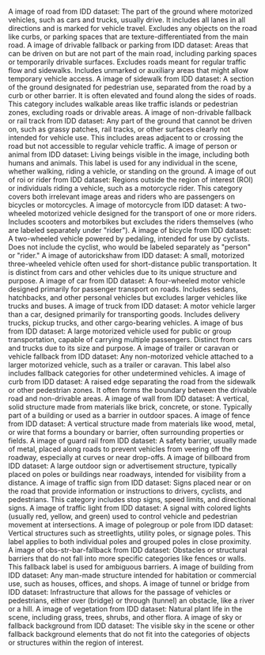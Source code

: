 A image of road from IDD dataset: The part of the ground where motorized vehicles, such as cars and trucks, usually drive. It includes all lanes in all directions and is marked for vehicle travel. Excludes any objects on the road like curbs, or parking spaces that are texture-differentiated from the main road.
A image of drivable fallback or parking from IDD dataset: Areas that can be driven on but are not part of the main road, including parking spaces or temporarily drivable surfaces. Excludes roads meant for regular traffic flow and sidewalks. Includes unmarked or auxiliary areas that might allow temporary vehicle access.
A image of sidewalk from IDD dataset: A section of the ground designated for pedestrian use, separated from the road by a curb or other barrier. It is often elevated and found along the sides of roads. This category includes walkable areas like traffic islands or pedestrian zones, excluding roads or drivable areas.
A image of non-drivable fallback or rail track from IDD dataset: Any part of the ground that cannot be driven on, such as grassy patches, rail tracks, or other surfaces clearly not intended for vehicle use. This includes areas adjacent to or crossing the road but not accessible to regular vehicle traffic.
A image of person or animal from IDD dataset: Living beings visible in the image, including both humans and animals. This label is used for any individual in the scene, whether walking, riding a vehicle, or standing on the ground.
A image of out of roi or rider from IDD dataset: Regions outside the region of interest (ROI) or individuals riding a vehicle, such as a motorcycle rider. This category covers both irrelevant image areas and riders who are passengers on bicycles or motorcycles.
A image of motorcycle from IDD dataset: A two-wheeled motorized vehicle designed for the transport of one or more riders. Includes scooters and motorbikes but excludes the riders themselves (who are labeled separately under "rider").
A image of bicycle from IDD dataset: A two-wheeled vehicle powered by pedaling, intended for use by cyclists. Does not include the cyclist, who would be labeled separately as "person" or "rider."
A image of autorickshaw from IDD dataset: A small, motorized three-wheeled vehicle often used for short-distance public transportation. It is distinct from cars and other vehicles due to its unique structure and purpose.
A image of car from IDD dataset: A four-wheeled motor vehicle designed primarily for passenger transport on roads. Includes sedans, hatchbacks, and other personal vehicles but excludes larger vehicles like trucks and buses.
A image of truck from IDD dataset: A motor vehicle larger than a car, designed primarily for transporting goods. Includes delivery trucks, pickup trucks, and other cargo-bearing vehicles.
A image of bus from IDD dataset: A large motorized vehicle used for public or group transportation, capable of carrying multiple passengers. Distinct from cars and trucks due to its size and purpose.
A image of trailer or caravan or vehicle fallback from IDD dataset: Any non-motorized vehicle attached to a larger motorized vehicle, such as a trailer or caravan. This label also includes fallback categories for other undetermined vehicles.
A image of curb from IDD dataset: A raised edge separating the road from the sidewalk or other pedestrian zones. It often forms the boundary between the drivable road and non-drivable areas.
A image of wall from IDD dataset: A vertical, solid structure made from materials like brick, concrete, or stone. Typically part of a building or used as a barrier in outdoor spaces.
A image of fence from IDD dataset: A vertical structure made from materials like wood, metal, or wire that forms a boundary or barrier, often surrounding properties or fields.
A image of guard rail from IDD dataset: A safety barrier, usually made of metal, placed along roads to prevent vehicles from veering off the roadway, especially at curves or near drop-offs.
A image of billboard from IDD dataset: A large outdoor sign or advertisement structure, typically placed on poles or buildings near roadways, intended for visibility from a distance.
A image of traffic sign from IDD dataset: Signs placed near or on the road that provide information or instructions to drivers, cyclists, and pedestrians. This category includes stop signs, speed limits, and directional signs.
A image of traffic light from IDD dataset: A signal with colored lights (usually red, yellow, and green) used to control vehicle and pedestrian movement at intersections.
A image of polegroup or pole from IDD dataset: Vertical structures such as streetlights, utility poles, or signage poles. This label applies to both individual poles and grouped poles in close proximity.
A image of obs-str-bar-fallback from IDD dataset: Obstacles or structural barriers that do not fall into more specific categories like fences or walls. This fallback label is used for ambiguous barriers.
A image of building from IDD dataset: Any man-made structure intended for habitation or commercial use, such as houses, offices, and shops.
A image of tunnel or bridge from IDD dataset: Infrastructure that allows for the passage of vehicles or pedestrians, either over (bridge) or through (tunnel) an obstacle, like a river or a hill.
A image of vegetation from IDD dataset: Natural plant life in the scene, including grass, trees, shrubs, and other flora.
A image of sky or fallback background from IDD dataset: The visible sky in the scene or other fallback background elements that do not fit into the categories of objects or structures within the region of interest.